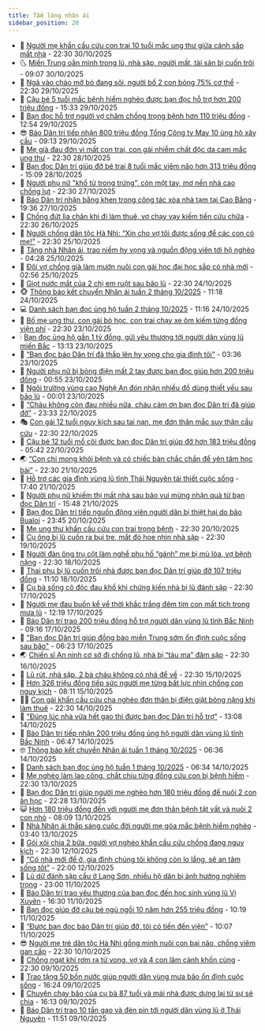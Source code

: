 ```yaml
---
title: Tấm lòng nhân ái
sidebar_position: 20
---
```


<!-- dantri-tam-long-nhan-ai:START -->
- 🌝 [Người mẹ khẩn cầu cứu con trai 10 tuổi mắc ung thư giữa cảnh sắp mất nhà](https://dantri.com.vn/tam-long-nhan-ai/nguoi-me-khan-cau-cuu-con-trai-10-tuoi-mac-ung-thu-giua-canh-sap-mat-nha-20251021101904084.htm) - 22:30 30/10/2025
- 🌜 [Miền Trung oằn mình trong lũ, nhà sập, người mất, tài sản bị cuốn trôi](https://dantri.com.vn/tam-long-nhan-ai/mien-trung-oan-minh-trong-lu-nha-sap-nguoi-mat-tai-san-bi-cuon-troi-20251030131939283.htm) - 09:07 30/10/2025
- 👀 [Ngã vào chảo mỡ bò đang sôi, người bố 2 con bỏng 75% cơ thể](https://dantri.com.vn/tam-long-nhan-ai/nga-vao-chao-mo-bo-dang-soi-nguoi-bo-2-con-bong-75-co-the-20251023164339984.htm) - 22:30 29/10/2025
- 🚀 [Cậu bé 5 tuổi mắc bệnh hiểm nghèo được bạn đọc hỗ trợ hơn 200 triệu đồng](https://dantri.com.vn/tam-long-nhan-ai/cau-be-5-tuoi-mac-benh-hiem-ngheo-duoc-ban-doc-ho-tro-hon-200-trieu-dong-20251029211604357.htm) - 15:33 29/10/2025
- 🦅 [Bạn đọc hỗ trợ người vợ chăm chồng trọng bệnh hơn 110 triệu đồng](https://dantri.com.vn/tam-long-nhan-ai/ban-doc-ho-tro-nguoi-vo-cham-chong-trong-benh-hon-110-trieu-dong-20251029154225781.htm) - 12:54 29/10/2025
- 😎 [Báo Dân trí tiếp nhận 800 triệu đồng Tổng Công ty May 10 ủng hộ xây cầu](https://dantri.com.vn/tam-long-nhan-ai/bao-dan-tri-tiep-nhan-800-trieu-dong-tong-cong-ty-may-10-ung-ho-xay-cau-20251029142016959.htm) - 09:13 29/10/2025
- 🎡 [Mẹ già đau đớn vì mất con trai, con gái nhiễm chất độc da cam mắc ung thư](https://dantri.com.vn/tam-long-nhan-ai/me-gia-dau-don-vi-mat-con-trai-con-gai-nhiem-chat-doc-da-cam-mac-ung-thu-20251020170531355.htm) - 22:30 28/10/2025
- 🌮 [Bạn đọc Dân trí giúp đỡ bé trai 8 tuổi mắc viêm não hơn 313 triệu đồng](https://dantri.com.vn/tam-long-nhan-ai/ban-doc-dan-tri-giup-do-be-trai-8-tuoi-mac-viem-nao-hon-313-trieu-dong-20251028140624969.htm) - 15:09 28/10/2025
- 💼 [Người phụ nữ &quot;khổ từ trong trứng”, còn một tay, mơ nền nhà cao chống lụt](https://dantri.com.vn/tam-long-nhan-ai/nguoi-phu-nu-kho-tu-trong-trung-con-mot-tay-mo-nen-nha-cao-chong-lut-20251027153205249.htm) - 22:30 27/10/2025
- 🎊 [Báo Dân trí nhận bằng khen trong công tác xóa nhà tạm tại Cao Bằng](https://dantri.com.vn/tam-long-nhan-ai/bao-dan-tri-nhan-bang-khen-trong-cong-tac-xoa-nha-tam-tai-cao-bang-20251027065525858.htm) - 19:36 27/10/2025
- 📝 [Chồng đứt lìa chân khi đi làm thuê, vợ chạy vạy kiếm tiền cứu chữa](https://dantri.com.vn/tam-long-nhan-ai/chong-dut-lia-chan-khi-di-lam-thue-vo-chay-vay-kiem-tien-cuu-chua-20251021214317202.htm) - 22:30 26/10/2025
- 🤗 [Người chồng dân tộc Hà Nhì: “Xin cho vợ tôi được sống để các con có mẹ!”](https://dantri.com.vn/tam-long-nhan-ai/nguoi-chong-dan-toc-ha-nhi-xin-cho-vo-toi-duoc-song-de-cac-con-co-me-20251021133246269.htm) - 22:30 25/10/2025
- 🌈 [Tặng nhà Nhân ái, trao niềm hy vọng và nguồn động viên tới hộ nghèo](https://dantri.com.vn/tam-long-nhan-ai/tang-nha-nhan-ai-trao-niem-hy-vong-va-nguon-dong-vien-toi-ho-ngheo-20251025072453243.htm) - 04:28 25/10/2025
- 🌝 [Đôi vợ chồng già làm mướn nuôi con gái học đại học sắp có nhà mới](https://dantri.com.vn/tam-long-nhan-ai/doi-vo-chong-gia-lam-muon-nuoi-con-gai-hoc-dai-hoc-sap-co-nha-moi-20251025090723588.htm) - 02:56 25/10/2025
- 🦒 [Giọt nước mắt của 2 chị em ruột sau bão lũ](https://dantri.com.vn/tam-long-nhan-ai/giot-nuoc-mat-cua-2-chi-em-ruot-sau-bao-lu-20251022144819038.htm) - 22:30 24/10/2025
- 🐵 [Thông báo kết chuyển Nhân ái tuần 2 tháng 10/2025](https://dantri.com.vn/tam-long-nhan-ai/thong-bao-ket-chuyen-nhan-ai-tuan-2-thang-102025-20251024180802689.htm) - 11:18 24/10/2025
- 💻 [Danh sách bạn đọc ủng hộ tuần 2 tháng 10/2025](https://dantri.com.vn/tam-long-nhan-ai/danh-sach-ban-doc-ung-ho-tuan-2-thang-102025-20251024180405323.htm) - 11:16 24/10/2025
- 🦆 [Bố mẹ ung thư, con gái bỏ học, con trai chạy xe ôm kiếm từng đồng viện phí](https://dantri.com.vn/tam-long-nhan-ai/bo-me-ung-thu-con-gai-bo-hoc-con-trai-chay-xe-om-kiem-tung-dong-vien-phi-20251019143314043.htm) - 22:30 23/10/2025
- 🕯 [Bạn đọc ủng hộ gần 1 tỷ đồng, gửi yêu thương tới người dân vùng lũ miền Bắc](https://dantri.com.vn/tam-long-nhan-ai/ban-doc-ung-ho-gan-1-ty-dong-gui-yeu-thuong-toi-nguoi-dan-vung-lu-mien-bac-20251023145829335.htm) - 13:13 23/10/2025
- 🤩 [“Bạn đọc báo Dân trí đã thắp lên hy vọng cho gia đình tôi”](https://dantri.com.vn/tam-long-nhan-ai/ban-doc-bao-dan-tri-da-thap-len-hy-vong-cho-gia-dinh-toi-20251023084158252.htm) - 03:36 23/10/2025
- 🎡 [Người phụ nữ bị bỏng điện mất 2 tay được bạn đọc giúp hơn 200 triệu đồng](https://dantri.com.vn/tam-long-nhan-ai/nguoi-phu-nu-bi-bong-dien-mat-2-tay-duoc-ban-doc-giup-hon-200-trieu-dong-20251022140107413.htm) - 00:55 23/10/2025
- 🤠 [Ngôi trường vùng cao Nghệ An đón nhận nhiều đồ dùng thiết yếu sau bão lũ](https://dantri.com.vn/tam-long-nhan-ai/ngoi-truong-vung-cao-nghe-an-don-nhan-nhieu-do-dung-thiet-yeu-sau-bao-lu-20251022213025586.htm) - 00:01 23/10/2025
- 🌋 [“Cháu không còn đau nhiều nữa, cháu cảm ơn bạn đọc Dân trí đã giúp đỡ”](https://dantri.com.vn/tam-long-nhan-ai/chau-khong-con-dau-nhieu-nua-chau-cam-on-ban-doc-dan-tri-da-giup-do-20251022154644929.htm) - 23:33 22/10/2025
- 🎭 [Con gái 12 tuổi nguy kịch sau tai nạn, mẹ đơn thân mắc suy thận cầu cứu](https://dantri.com.vn/tam-long-nhan-ai/con-gai-12-tuoi-nguy-kich-sau-tai-nan-me-don-than-mac-suy-than-cau-cuu-20251019161948266.htm) - 22:30 22/10/2025
- 🤠 [Cậu bé 12 tuổi mồ côi được bạn đọc Dân trí giúp đỡ hơn 183 triệu đồng](https://dantri.com.vn/tam-long-nhan-ai/cau-be-12-tuoi-mo-coi-duoc-ban-doc-dan-tri-giup-do-hon-183-trieu-dong-20251022110430342.htm) - 05:42 22/10/2025
- 🌏 [“Con chỉ mong khỏi bệnh và có chiếc bàn chắc chắn để yên tâm học bài”](https://dantri.com.vn/tam-long-nhan-ai/con-chi-mong-khoi-benh-va-co-chiec-ban-chac-chan-de-yen-tam-hoc-bai-20251015164325242.htm) - 22:30 21/10/2025
- 🚀 [Hỗ trợ các gia đình vùng lũ tỉnh Thái Nguyên tái thiết cuộc sống](https://dantri.com.vn/tam-long-nhan-ai/ho-tro-cac-gia-dinh-vung-lu-tinh-thai-nguyen-tai-thiet-cuoc-song-20251021213028619.htm) - 17:40 21/10/2025
- 🚀 [Người phụ nữ khiếm thị mất nhà sau bão vui mừng nhận quà từ bạn đọc Dân trí](https://dantri.com.vn/tam-long-nhan-ai/nguoi-phu-nu-khiem-thi-mat-nha-sau-bao-vui-mung-nhan-qua-tu-ban-doc-dan-tri-20251021213818617.htm) - 15:48 21/10/2025
- 👹 [Bạn đọc Dân trí tiếp nguồn động viên người dân bị thiệt hại do bão Bualoi](https://dantri.com.vn/tam-long-nhan-ai/ban-doc-dan-tri-tiep-nguon-dong-vien-nguoi-dan-bi-thiet-hai-do-bao-bualoi-20251020232230168.htm) - 23:45 20/10/2025
- 🫶 [Mẹ ung thư khẩn cầu cứu con trai trọng bệnh](https://dantri.com.vn/tam-long-nhan-ai/me-ung-thu-khan-cau-cuu-con-trai-trong-benh-20251015144208361.htm) - 22:30 20/10/2025
- 🐻 [Cụ ông bị lũ cuốn ra bụi tre, mắt đỏ hoe nhìn nhà sập](https://dantri.com.vn/tam-long-nhan-ai/cu-ong-bi-lu-cuon-ra-bui-tre-mat-do-hoe-nhin-nha-sap-20251018145639747.htm) - 22:30 19/10/2025
- 🌋 [Người đàn ông trụ cột làm nghề phụ hồ “gánh” mẹ bị mù lòa, vợ bệnh nặng](https://dantri.com.vn/tam-long-nhan-ai/nguoi-dan-ong-tru-cot-lam-nghe-phu-ho-ganh-me-bi-mu-loa-vo-benh-nang-20251014163047658.htm) - 22:30 18/10/2025
- 🧰 [Thai phụ bị lũ cuốn trôi nhà được bạn đọc Dân trí giúp đỡ 107 triệu đồng](https://dantri.com.vn/tam-long-nhan-ai/thai-phu-bi-lu-cuon-troi-nha-duoc-ban-doc-dan-tri-giup-do-107-trieu-dong-20251018144514462.htm) - 11:10 18/10/2025
- 💄 [Cụ bà sống cô độc đau khổ khi chứng kiến nhà bị lũ đánh sập](https://dantri.com.vn/tam-long-nhan-ai/cu-ba-song-co-doc-dau-kho-khi-chung-kien-nha-bi-lu-danh-sap-20251017131950547.htm) - 22:30 17/10/2025
- 🌝 [Người mẹ đau buồn kể về thời khắc trắng đêm tìm con mất tích trong mưa lũ](https://dantri.com.vn/tam-long-nhan-ai/nguoi-me-dau-buon-ke-ve-thoi-khac-trang-dem-tim-con-mat-tich-trong-mua-lu-20251017183213241.htm) - 12:19 17/10/2025
- 🔭 [Báo Dân trí trao 200 triệu đồng hỗ trợ người dân vùng lũ tỉnh Bắc Ninh](https://dantri.com.vn/tam-long-nhan-ai/bao-dan-tri-trao-200-trieu-dong-ho-tro-nguoi-dan-vung-lu-tinh-bac-ninh-20251017135933607.htm) - 09:16 17/10/2025
- 🦒 [&quot;Bạn đọc Dân trí giúp đồng bào miền Trung sớm ổn định cuộc sống sau bão&quot;](https://dantri.com.vn/tam-long-nhan-ai/ban-doc-dan-tri-giup-dong-bao-mien-trung-som-on-dinh-cuoc-song-sau-bao-20251015113206025.htm) - 06:23 17/10/2025
- 🌏 [Chiến sĩ An ninh cơ sở đi chống lũ, nhà bị “tàu ma” đâm sập](https://dantri.com.vn/tam-long-nhan-ai/chien-si-an-ninh-co-so-di-chong-lu-nha-bi-tau-ma-dam-sap-20251016070346889.htm) - 22:30 16/10/2025
- 🦣 [Lũ rút, nhà sập, 2 bà cháu không có nhà để về](https://dantri.com.vn/tam-long-nhan-ai/lu-rut-nha-sap-2-ba-chau-khong-co-nha-de-ve-20251015161242428.htm) - 22:30 15/10/2025
- 🤗 [Hơn 326 triệu đồng tiếp sức người mẹ từng bất lực nhìn chồng con nguy kịch](https://dantri.com.vn/tam-long-nhan-ai/hon-326-trieu-dong-tiep-suc-nguoi-me-tung-bat-luc-nhin-chong-con-nguy-kich-20251015123702711.htm) - 08:11 15/10/2025
- 🧑‍🏫 [Con gái khẩn cầu cứu cha nghèo đơn thân bị điện giật bỏng nặng khi làm thuê](https://dantri.com.vn/tam-long-nhan-ai/con-gai-khan-cau-cuu-cha-ngheo-don-than-bi-dien-giat-bong-nang-khi-lam-thue-20251014091745430.htm) - 22:30 14/10/2025
- 🤠 [&quot;Đúng lúc nhà vừa hết gạo thì được bạn đọc Dân trí hỗ trợ&quot;](https://dantri.com.vn/tam-long-nhan-ai/dung-luc-nha-vua-het-gao-thi-duoc-ban-doc-dan-tri-ho-tro-20251014184734270.htm) - 13:08 14/10/2025
- 🦆 [Báo Dân trí tiếp nhận 200 triệu đồng ủng hộ người dân vùng lũ tỉnh Bắc Ninh](https://dantri.com.vn/tam-long-nhan-ai/bao-dan-tri-tiep-nhan-200-trieu-dong-ung-ho-nguoi-dan-vung-lu-tinh-bac-ninh-20251014113752705.htm) - 06:47 14/10/2025
- 🤓 [Thông báo kết chuyển Nhân ái tuần 1 tháng 10/2025](https://dantri.com.vn/tam-long-nhan-ai/thong-bao-ket-chuyen-nhan-ai-tuan-1-thang-102025-20251014072514568.htm) - 06:36 14/10/2025
- 🫶 [Danh sách bạn đọc ủng hộ tuần 1 tháng 10/2025](https://dantri.com.vn/tam-long-nhan-ai/danh-sach-ban-doc-ung-ho-tuan-1-thang-102025-20251014072012916.htm) - 06:34 14/10/2025
- 🎊 [Mẹ nghèo làm lao công, chắt chiu từng đồng cứu con bị bệnh hiểm](https://dantri.com.vn/tam-long-nhan-ai/me-ngheo-lam-lao-cong-chat-chiu-tung-dong-cuu-con-bi-benh-hiem-20251010191601242.htm) - 22:30 13/10/2025
- 🦏 [Bạn đọc Dân trí giúp người mẹ nghèo hơn 180 triệu đồng để nuôi 2 con ăn học](https://dantri.com.vn/tam-long-nhan-ai/ban-doc-dan-tri-giup-nguoi-me-ngheo-hon-180-trieu-dong-de-nuoi-2-con-an-hoc-20251013190458625.htm) - 22:28 13/10/2025
- 😺 [Hơn 180 triệu đồng đến với người mẹ đơn thân bệnh tật vất vả nuôi 2 con nhỏ](https://dantri.com.vn/tam-long-nhan-ai/hon-180-trieu-dong-den-voi-nguoi-me-don-than-benh-tat-vat-va-nuoi-2-con-nho-20251013123825758.htm) - 08:09 13/10/2025
- 🥰 [Nhà Nhân ái thắp sáng cuộc đời người mẹ góa mắc bệnh hiểm nghèo](https://dantri.com.vn/tam-long-nhan-ai/nha-nhan-ai-thap-sang-cuoc-doi-nguoi-me-goa-mac-benh-hiem-ngheo-20251012155649513.htm) - 03:40 13/10/2025
- 🚀 [Gói xôi chia 2 bữa, người vợ nghèo khẩn cầu cứu chồng đang nguy kịch](https://dantri.com.vn/tam-long-nhan-ai/goi-xoi-chia-2-bua-nguoi-vo-ngheo-khan-cau-cuu-chong-dang-nguy-kich-20251011084723310.htm) - 22:30 12/10/2025
- 🌁 [“Có nhà mới để ở, gia đình chúng tôi không còn lo lắng, sẽ an tâm sống tốt”](https://dantri.com.vn/tam-long-nhan-ai/co-nha-moi-de-o-gia-dinh-chung-toi-khong-con-lo-lang-se-an-tam-song-tot-20251012094714622.htm) - 22:00 12/10/2025
- 🚀 [Lũ dữ đánh sập cầu ở Lạng Sơn, nhiều hộ dân bị ảnh hưởng nghiêm trọng](https://dantri.com.vn/tam-long-nhan-ai/lu-du-danh-sap-cau-o-lang-son-nhieu-ho-dan-bi-anh-huong-nghiem-trong-20251010225724126.htm) - 23:00 11/10/2025
- 🤗 [Báo Dân trí trao yêu thương của bạn đọc đến học sinh vùng lũ Vị Xuyên](https://dantri.com.vn/tam-long-nhan-ai/bao-dan-tri-trao-yeu-thuong-cua-ban-doc-den-hoc-sinh-vung-lu-vi-xuyen-20251011192340532.htm) - 16:30 11/10/2025
- 💫 [Bạn đọc giúp đỡ cậu bé ngủ ngồi 10 năm hơn 255 triệu đồng](https://dantri.com.vn/tam-long-nhan-ai/ban-doc-giup-do-cau-be-ngu-ngoi-10-nam-hon-255-trieu-dong-20251011120858373.htm) - 10:19 11/10/2025
- 💼 [“Được bạn đọc báo Dân trí giúp đỡ, tôi có tiền đến viện”](https://dantri.com.vn/tam-long-nhan-ai/duoc-ban-doc-bao-dan-tri-giup-do-toi-co-tien-den-vien-20251011072331283.htm) - 10:07 11/10/2025
- 😎 [Người mẹ trẻ dân tộc Hà Nhì gồng mình nuôi con bại não, chồng viêm gan cấp](https://dantri.com.vn/tam-long-nhan-ai/nguoi-me-tre-dan-toc-ha-nhi-gong-minh-nuoi-con-bai-nao-chong-viem-gan-cap-20251009143823828.htm) - 22:30 10/10/2025
- 🥳 [Chồng ngạt khí rơm rạ tử vong, vợ và 4 con lâm cảnh khốn cùng](https://dantri.com.vn/tam-long-nhan-ai/chong-ngat-khi-rom-ra-tu-vong-vo-va-4-con-lam-canh-khon-cung-20251009143456330.htm) - 22:30 09/10/2025
- 📝 [Trao tặng 50 bồn nước giúp người dân vùng mưa bão ổn định cuộc sống](https://dantri.com.vn/tam-long-nhan-ai/trao-tang-50-bon-nuoc-giup-nguoi-dan-vung-mua-bao-on-dinh-cuoc-song-20251009154617896.htm) - 16:24 09/10/2025
- 🦄 [Chuyện chạy bão của cụ bà 87 tuổi và mái nhà được dựng lại từ sự sẻ chia](https://dantri.com.vn/tam-long-nhan-ai/chuyen-chay-bao-cua-cu-ba-87-tuoi-va-mai-nha-duoc-dung-lai-tu-su-se-chia-20251009180213062.htm) - 16:13 09/10/2025
- 💼 [Báo Dân trí trao 10 tấn gạo và đèn pin tới người dân vùng lũ ở Thái Nguyên](https://dantri.com.vn/tam-long-nhan-ai/bao-dan-tri-trao-10-tan-gao-va-den-pin-toi-nguoi-dan-vung-lu-o-thai-nguyen-20251009175632538.htm) - 11:51 09/10/2025<!-- dantri-tam-long-nhan-ai:END -->

